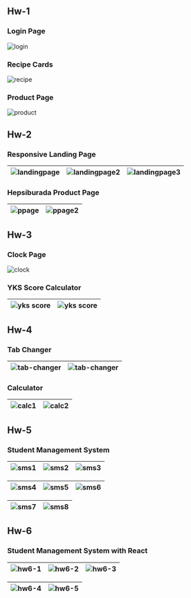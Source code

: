 
## Hw-1

### Login Page

![login](https://github.com/emincingoz/Client-Side-Web-Technologies/blob/main/images/login.png?raw=true)

### Recipe Cards

![recipe](https://github.com/emincingoz/Client-Side-Web-Technologies/blob/main/images/cards.png?raw=true)

### Product Page

![product](https://github.com/emincingoz/Client-Side-Web-Technologies/blob/main/images/productPage.png?raw=true)

## Hw-2

### Responsive Landing Page

| ![landingpage](https://github.com/emincingoz/Client-Side-Web-Technologies/blob/main/images/landingpage.png?raw=true) | ![landingpage2](https://github.com/emincingoz/Client-Side-Web-Technologies/blob/main/images/landingpage2.png?raw=true) | ![landingpage3](https://github.com/emincingoz/Client-Side-Web-Technologies/blob/main/images/landingpage3.png?raw=true) |
|---------|---------|----------|

### Hepsiburada Product Page

| ![ppage](https://github.com/emincingoz/Client-Side-Web-Technologies/blob/main/images/hepsiburadaProductPage.png?raw=true) | ![ppage2](https://github.com/emincingoz/Client-Side-Web-Technologies/blob/main/images/hepsiburadaProductPage2.png?raw=true) |
|-------|------|

## Hw-3

### Clock Page

![clock](https://github.com/emincingoz/Client-Side-Web-Technologies/blob/main/images/clockPage.png?raw=true)

### YKS Score Calculator

|![yks score](https://github.com/emincingoz/Client-Side-Web-Technologies/blob/main/images/yks1.png?raw=true)|![yks score](https://github.com/emincingoz/Client-Side-Web-Technologies/blob/main/images/yks2.png?raw=true)|
|---|---|

## Hw-4

### Tab Changer

|![tab-changer](https://github.com/emincingoz/Client-Side-Web-Technologies/blob/main/images/tabs1.png?raw=true)|![tab-changer](https://github.com/emincingoz/Client-Side-Web-Technologies/blob/main/images/tabs2.png?raw=true)|
|---|---|

### Calculator

|![calc1](https://github.com/emincingoz/Client-Side-Web-Technologies/blob/main/images/calculator-light.png?raw=true)|![calc2](https://github.com/emincingoz/Client-Side-Web-Technologies/blob/main/images/calculator-dark.png?raw=true)|
|---|---|


## Hw-5

### Student Management System

| ![sms1](https://github.com/emincingoz/Client-Side-Web-Technologies/blob/main/images/sms1.png?raw=true) | ![sms2](https://github.com/emincingoz/Client-Side-Web-Technologies/blob/main/images/sms2.png?raw=true) | ![sms3](https://github.com/emincingoz/Client-Side-Web-Technologies/blob/main/images/sms3.png?raw=true) | 
|-----|-----|-----|

| ![sms4](https://github.com/emincingoz/Client-Side-Web-Technologies/blob/main/images/sms4.png?raw=true) | ![sms5](https://github.com/emincingoz/Client-Side-Web-Technologies/blob/main/images/sms5.png?raw=true) | ![sms6](https://github.com/emincingoz/Client-Side-Web-Technologies/blob/main/images/sms6.png?raw=true) |
|-----|-----|-----|

| ![sms7](https://github.com/emincingoz/Client-Side-Web-Technologies/blob/main/images/sms7.png?raw=true) | ![sms8](https://github.com/emincingoz/Client-Side-Web-Technologies/blob/main/images/sms8.png?raw=true) |
|-----|-----|

## Hw-6

### Student Management System with React

| ![hw6-1](https://github.com/emincingoz/Client-Side-Web-Technologies/blob/main/images/hw6-1.png?raw=true) | ![hw6-2](https://github.com/emincingoz/Client-Side-Web-Technologies/blob/main/images/hw6-2.png?raw=true) | ![hw6-3](https://github.com/emincingoz/Client-Side-Web-Technologies/blob/main/images/hw6-3.png?raw=true) | 
|-----|-----|-----|

| ![hw6-4](https://github.com/emincingoz/Client-Side-Web-Technologies/blob/main/images/hw6-4.png?raw=true) | ![hw6-5](https://github.com/emincingoz/Client-Side-Web-Technologies/blob/main/images/hw6-5.png?raw=true) |
|-----|-----|
